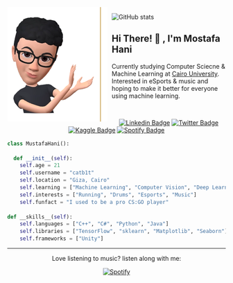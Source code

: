 <img src="header.png" style="float: left;  margin: 0 10px 10px 0;" /> 

![GitHub stats](https://github-readme-stats.vercel.app/api?username=catb1t&count_private=true&show_icons=false&theme=ayu-mirage&hide_title=true)

<p style="float: right;">
<h2>Hi There! 👋 , I'm Mostafa Hani</h2>
Currently studying Computer Sciecne & Machine Learning at <a href="Cairo University">Cairo University</a>. 
Interested in eSports & music and hoping to make it better for everyone using machine learning.
</p>

<br />
<div align="center">

[![Linkedin Badge](https://img.shields.io/badge/LinkedIn-0077B5?style=flat-square&logo=linkedin&logoColor=white
)](https://www.linkedin.com/in/catbit/)
[![Twitter Badge](https://img.shields.io/badge/Twitter-1DA1F2?style=flat-square&logo=twitter&logoColor=white
)](https://twitter.com/catb1t)
[![Kaggle Badge](https://img.shields.io/badge/Kaggle-035a7d?style=flat-square&logo=kaggle&logoColor=white)](https://www.kaggle.com/mostafahani)
[![Spotify Badge](https://img.shields.io/badge/Spotify-1ED760?style=flat-square&logo=spotify&logoColor=white&link=https://www.kaggle.com/mostafahani)](https://www.kaggle.com/mostafahani)
</div>

```python
class MustafaHani():
    
  def __init__(self):
    self.age = 21
    self.username = "catb1t"
    self.location = "Giza, Cairo"
    self.learning = ["Machine Learning", "Computer Vision", "Deep Learning"]
    self.interests = ["Running", "Drums", "Esports", "Music"]
    self.funfact = "I used to be a pro CS:GO player"

def __skills__(self):
    self.languages = ["C++", "C#", "Python", "Java"]
    self.libraries = ["TensorFlow", "sklearn", "Matplotlib", "Seaborn"]
    self.frameworks = ["Unity"]
```

---

<div align="center">
Love listening to music? listen along with me:

[![Spotify](https://catb1t.vercel.app/api/spotify)](https://open.spotify.com/user/bingotw)

</div>